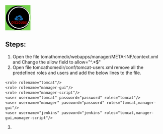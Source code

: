 <img src="../images/c4logo.png">


## Steps:
1. Open the file tomathomedir/webapps/manager/META-INF/context.xml and Change the allow field to allow="^.*$"
2. Open file tomcathomedir/conf/tomcat-users.xml remove all the predefined roles and users and add the below lines to the file.
```text
<role rolename="tomcat"/>
<role rolename="manager-gui"/>
<role rolename="manager-script"/>
<user username="tomcat" password="password" roles="tomcat"/>
<user username="manager" password="password" roles="tomcat,manager-gui"/>
<user username="jenkins" password="jenkins" roles="tomcat,manager-gui,manager-script"/>
```

3. 
